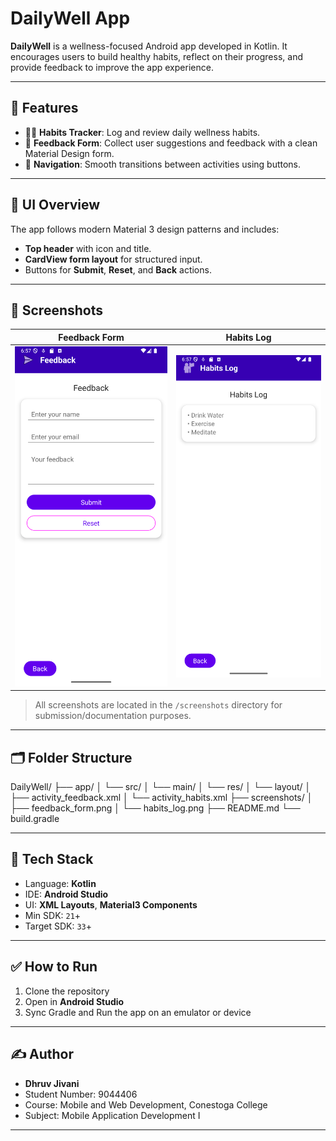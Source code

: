 # DailyWell App

**DailyWell** is a wellness-focused Android app developed in Kotlin. It encourages users to build healthy habits, reflect on their progress, and provide feedback to improve the app experience.

---

## 📱 Features

- 🧘‍♀️ **Habits Tracker**: Log and review daily wellness habits.
- 💬 **Feedback Form**: Collect user suggestions and feedback with a clean Material Design form.
- 🧭 **Navigation**: Smooth transitions between activities using buttons.

---

## 🎨 UI Overview

The app follows modern Material 3 design patterns and includes:

- **Top header** with icon and title.
- **CardView form layout** for structured input.
- Buttons for **Submit**, **Reset**, and **Back** actions.

---

## 📸 Screenshots

| Feedback Form | Habits Log |
|---------------|-------------|
| ![Feedback Form](screenshots/feedback_form.png) | ![Habits Log](screenshots/habits_log.png) |

> All screenshots are located in the `/screenshots` directory for submission/documentation purposes.

---

## 🗂️ Folder Structure

DailyWell/
├── app/
│ └── src/
│ └── main/
│ └── res/
│ └── layout/
│ ├── activity_feedback.xml
│ └── activity_habits.xml
├── screenshots/
│ ├── feedback_form.png
│ └── habits_log.png
├── README.md
└── build.gradle


---

## 🔧 Tech Stack

- Language: **Kotlin**
- IDE: **Android Studio**
- UI: **XML Layouts**, **Material3 Components**
- Min SDK: `21`+
- Target SDK: `33`+

---

## ✅ How to Run

1. Clone the repository
2. Open in **Android Studio**
3. Sync Gradle and Run the app on an emulator or device

---

## ✍️ Author

- **Dhruv Jivani**
- Student Number: 9044406
- Course: Mobile and Web Development, Conestoga College
- Subject: Mobile Application Development I

---


